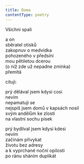 ```yaml
---
title: Doma
contentType: poetry
---
```


<section>

Všichni spali

</section>

<section>

a on  
sběratel otisků  
zakopnuv o medvídka  
pohozeného v předsíni  
mou pětiletou dcerou  
(o níž zde už nepadne zmínka)  
přemítá

</section>

<section>

cituji:

</section>

<section>

prý dělával jsem kdysi cosi  
nevím  
nepamatuji se  
nejspíš jsem domů v kapsách nosil  
svým andělům ke zlosti  
na vlastní sochu písek

</section>

<section>

prý bydlíval jsem kdysi kdesi  
nevím  
začínám přivykat  
životu bez adresy  
a k vyprchané noční opilosti  
po ránu sháním duplikát

</section>
